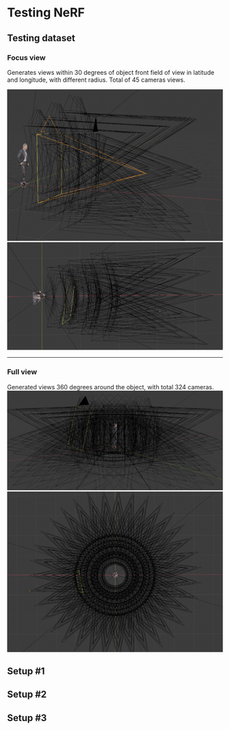 # Testing NeRF

## Testing dataset

### Focus view

Generates views within 30 degrees of object front field of view in latitude and longitude, with different radius.
Total of 45 cameras views.

![](fig/focus_view.png)
![](fig/focus_view_2.png)

---
### Full view
Generated views 360 degrees around the object, with total 324 cameras.
![](fig/full_view.png)
![](fig/full_view_2.png)

## Setup #1



## Setup #2



## Setup #3



##  

